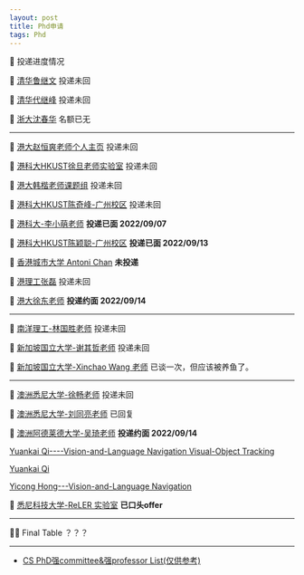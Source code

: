 ```yaml
---
layout: post
title: Phd申请
tags: Phd
---
```



<!-- 🍉 [港大罗平老师](http://luoping.me/)
- 罗平老师汤晓鸥的博士生，很厉害, 文章都是oral及以上水准！[谷歌学术](https://scholar.google.com.hk/citations?user=aXdjxb4AAAAJ&hl=zh-CN)

🍉 [南洋理工大学MMLab](https://www.mmlab-ntu.com/team.html)
- [CHEN CHANGE LOY 谷歌学术](https://scholar.google.com/citations?user=559LF80AAAAJ&hl=zh-CN)
- [ZIWEI LIU 谷歌学术](https://scholar.google.com/citations?user=lc45xlcAAAAJ&hl=zh-CN)
- 都是从MMLab出来的大佬！ -->

🍉 投递进度情况

🍉 [清华鲁继文]() 投递未回

🍉 [清华代继峰]() 投递未回

🍉 [浙大沈春华]() 名额已无

-----

🍉 [港大赵恒爽老师个人主页](https://hszhao.github.io/) 投递未回

🍉 [港科大HKUST徐旦老师实验室](https://www.danxurgb.net/people.html) 投递未回

🍉 [港大韩楷老师课题组](https://www.kaihan.org/) 投递未回

🍉 [港科大HKUST陈奇峰-广州校区](https://cqf.io/) 投递未回

🍉 [港科大-李小萌老师](https://xmengli.github.io/) **投递已面 2022/09/07**

🍉 [港科大HKUST陈颖聪-广州校区](https://www.yingcong.me/) **投递已面 2022/09/13**

🍉 [香港城市大学 Antoni Chan](http://visal.cs.cityu.edu.hk/publications/by-project/) **未投递**

🍉 [港理工张磊](https://www4.comp.polyu.edu.hk/~cslzhang/) 投递未回

🍉 [港大徐东老师](https://scholar.google.com.hk/citations?user=7Hdu5k4AAAAJ&hl=en) **投递约面 2022/09/14**

--------

🍉 [南洋理工-林国胜老师](https://guosheng.github.io/group) 投递未回

🍉 [新加坡国立大学-谢其哲老师](http://www.qizhexie.com/) 投递未回

🍉 [新加坡国立大学-Xinchao Wang 老师](https://sites.google.com/site/sitexinchaowang/) 已谈一次，但应该被养鱼了。

-----

🍉 [澳洲悉尼大学-徐畅老师](http://changxu.xyz/) 投递未回

🍉 [澳洲悉尼大学-刘同亮老师](https://tongliang-liu.github.io/groups.html) 已回复

🍉 [澳洲阿德莱德大学-吴琦老师](https://v3alab.github.io//) **投递约面 2022/09/14**

[Yuankai Qi----Vision-and-Language Navigation Visual-Object Tracking](https://v3alab.github.io/author/yuankai-qi/)

[Yuankai Qi](https://scholar.google.com/citations?hl=zh-CN&user=mLqg5hYAAAAJ&view_op=list_works&sortby=pubdate)

[Yicong Hong---Vision-and-Language Navigation](https://yiconghong.me/)

🍉 [悉尼科技大学-ReLER 实验室](http://reler.net/people/) **已口头offer**


<!-- 🍉 [悉尼大学-欧阳万里老师实验室](https://wlouyang.github.io/)
- [欧阳万里老师谷歌学术](https://scholar.google.com/citations?hl=zh-CN&user=pw_0Z_UAAAAJ&view_op=list_works&sortby=pubdate)
- [所在SIGMA Lab 实验室招生简章](https://sigmalab-usyd.github.io/guidelines/ad.pdf) -->


<!-- 🍉 [欧洲马普所Dengxin Dai老师实验室](https://vas.mpi-inf.mpg.de/dengxin/)
- 主要关注自动驾驶感知、多模态融合和野外复杂场景的鲁棒模型构建，[谷歌学术](https://scholar.google.co.uk/citations?hl=en&user=T51W57YAAAAJ&view_op=list_works&sortby=pubdate) -->

<!-- 🍉 [苏黎世联邦理工 Fisher Yu 老师实验室](https://www.yf.io/)
- [谷歌学术](https://scholar.google.com/citations?hl=zh-CN&user=-XCiamcAAAAJ&view_op=list_works&sortby=pubdate) -->

---

🍉🍉 Final Table ？？？

<!-- - [悉尼科技大学-ReLER 实验室](http://reler.net/people/) **口头offer**
- [澳洲阿德莱德大学-吴琦老师](https://v3alab.github.io//) **约面 2022/09/14**
- [港科大HKUST陈颖聪-广州校区](https://www.yingcong.me/) **等结果 2022/09/13**
- [港科大-李小萌老师](https://xmengli.github.io/) **considering 。。**
- [港大徐东老师](https://scholar.google.com.hk/citations?user=7Hdu5k4AAAAJ&hl=en) **go head coding 面 ？？？**
- [港科大HKUST梁俊卫-广州校区](https://junweiliang.me/) **预投！** -->


----

- [CS PhD强committee&强professor List(仅供参考)](https://zhuanlan.zhihu.com/p/128037373)